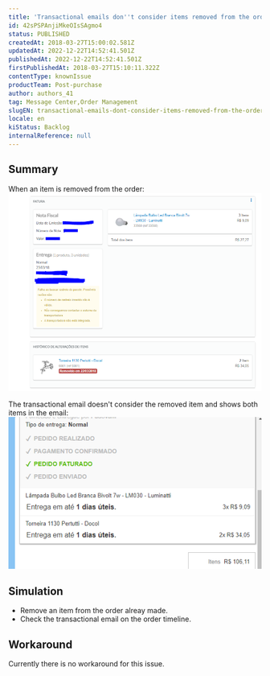 ```yaml
---
title: 'Transactional emails don''t consider items removed from the order'
id: 42sPSPAnjiMkeOIsSAgmo4
status: PUBLISHED
createdAt: 2018-03-27T15:00:02.581Z
updatedAt: 2022-12-22T14:52:41.501Z
publishedAt: 2022-12-22T14:52:41.501Z
firstPublishedAt: 2018-03-27T15:10:11.322Z
contentType: knownIssue
productTeam: Post-purchase
author: authors_41
tag: Message Center,Order Management
slugEN: transactional-emails-dont-consider-items-removed-from-the-order
locale: en
kiStatus: Backlog
internalReference: null
---
```


## Summary

When an item is removed from the order:
![item removido](https://raw.githubusercontent.com/vtexdocs/known-issues/refs/heads/main/docs/en/known-issues/Post-purchase/transactional-emails-dont-consider-items-removed-from-the-order_1.jpg)

The transactional email doesn't consider the removed item and shows both items in the email:
![email transacional](https://raw.githubusercontent.com/vtexdocs/known-issues/refs/heads/main/docs/en/known-issues/Post-purchase/transactional-emails-dont-consider-items-removed-from-the-order_2.jpg)



## Simulation

- Remove an item from the order alreay made.
- Check the transactional email on the order timeline.

## Workaround

Currently there is no workaround for this issue.

